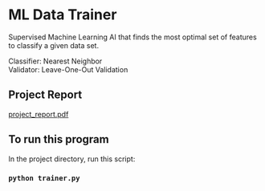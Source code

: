 # ML Data Trainer
Supervised Machine Learning AI that finds the most optimal set of features to classify a given data set.  
  
Classifier:  Nearest Neighbor  
Validator:  Leave-One-Out Validation  

## Project Report
[project_report.pdf](https://drive.google.com/file/d/1hWeb_VwnIxvYtWV2-oFl9tc27oTOV0II/view?usp=sharing)

## To run this program  
  
In the project directory, run this script:  

### `python trainer.py`
